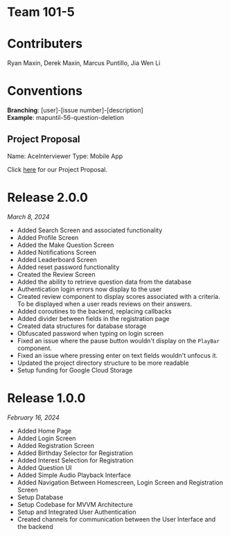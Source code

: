 # Team 101-5

# Contributers

Ryan Maxin, Derek Maxin, Marcus Puntillo, Jia Wen Li

# Conventions
**Branching**: [user]-[issue number]-[description] <br>
**Example**: mapuntil-56-question-deletion

## Project Proposal

Name: AceInterviewer
Type: Mobile App

Click [here](https://git.uwaterloo.ca/kotlin-gang/team-101-5/-/wikis/Project-Proposal) for our Project Proposal. 

# Release 2.0.0
_March 8, 2024_
* Added Search Screen and associated functionality
* Added Profile Screen
* Added the Make Question Screen
* Added Notifications Screen
* Added Leaderboard Screen 
* Added reset password functionality
* Created the Review Screen
* Added the ability to retrieve question data from the database
* Authentication login errors now display to the user
* Created review component to display scores associated with a criteria. To be displayed when a user reads reviews on their answers. 
* Added coroutines to the backend, replacing callbacks
* Added divider between fields in the registration page
* Created data structures for database storage
* Obfuscated password when typing on login screen
* Fixed an issue where the pause button wouldn't display on the `PlayBar` component. 
* Fixed an issue where pressing enter on text fields wouldn't unfocus it.
* Updated the project directory structure to be more readable
* Setup funding for Google Cloud Storage

# Release 1.0.0
_February 16, 2024_
* Added Home Page
* Added Login Screen
* Added Registration Screen
* Added Birthday Selector for Registration
* Added Interest Selection for Registration
* Added Question UI 
* Added Simple Audio Playback Interface
* Added Navigation Between Homescreen, Login Screen and Registration Screen
* Setup Database
* Setup Codebase for MVVM Architecture
* Setup and Integrated User Authentication
* Created channels for communication between the User Interface and the backend